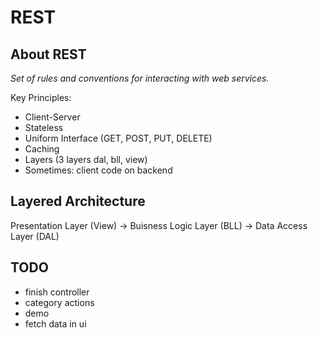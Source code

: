 # REST 

## About REST

*Set of rules and conventions for interacting with 
web services.*

Key Principles:

- Client-Server 
- Stateless 
- Uniform Interface (GET, POST, PUT, DELETE)
- Caching 
- Layers (3 layers dal, bll, view)
- Sometimes: client code on backend

## Layered Architecture

Presentation Layer (View) -> Buisness Logic Layer (BLL) -> Data Access Layer (DAL)

## TODO

- finish controller
- category actions
- demo 
- fetch data in ui

